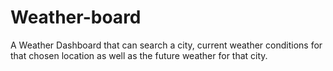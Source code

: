 # Weather-board
A Weather Dashboard that can search a city, current weather conditions for that  chosen  location as well as the future weather for that city.
